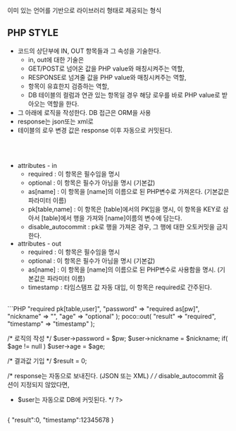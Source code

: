 이미 있는 언어를 기반으로 라이브러리 형태로 제공되는 형식<br>



PHP STYLE
----
* 코드의 상단부에 IN, OUT 항목들과 그 속성을 기술한다.<br>
  * in, out에 대한 기술은
  * GET/POST로 넘어온 값을 PHP value와 매칭시켜주는 역할,<br>
  * RESPONSE로 넘겨줄 값을 PHP value와 매칭시켜주는 역할, <br>
  * 항목이 유효한지 검증하는 역할,<br>
  * DB 테이블의 컬럼과 연관 있는 항목일 경우 해당 로우를 바로 PHP value로 받아오는 역할을 한다.<br>
* 그 아래에 로직을 작성한다. DB 접근은 ORM을 사용<br>
* response는 json또는 xml로
* 테이블의 로우 변경 값은 response 이후 자동으로 커밋된다.

<br><br>
* attributes - in
  * required : 이 항목은 필수임을 명시
  * optional : 이 항목은 필수가 아님을 명시 (기본값)
  * as[name] : 이 항목을 [name]의 이름으로 된 PHP변수로 가져온다. (기본값은 파라미터 이름)
  * pk[table,name]  : 이 항목은 [table]에서의 PK임을 명시, 이 항목을 KEY로 삼아서 [table]에서 행을 가져와 [name]이름의 변수에 담는다.
  * disable_autocommit : pk로 행을 가져온 경우, 그 행에 대한 오토커밋을 금지한다.
* attributes - out
  * required : 이 항목은 필수임을 명시
  * optional : 이 항목은 필수가 아님을 명시 (기본값)
  * as[name] : 이 항목을 [name]의 이름으로 된 PHP변수로 사용함을 명시. (기본값은 파라미터 이름)
  * timestamp : 타임스탬프 값 자동 대입, 이 항목은 required로 간주된다.
<br>
```PHP
<?php
/* in, out 파라미터를 여기에 기술한다. */
poco::in(
	"id" => "required pk[table,user]",
	"password" => "required as[pw]",
	"nickname" => "",
	"age" => "optional" );
poco::out(
	"result" => "required",
	"timestamp" => "timestamp" );

/* 로직의 작성 */
$user->password = $pw;
$user->nickname = $nickname;
if( $age != null )
	$user->age = $age;
	
/* 결과값 기입 */
$result = 0;
	
/* response는 자동으로 보내진다. (JSON 또는 XML) */
/* disable_autocommit 옵션이 지정되지 않았다면,
 * $user는 자동으로 DB에 커밋된다. */
?>
```
```
{
  "result":0,
  "timestamp":12345678
}
```
